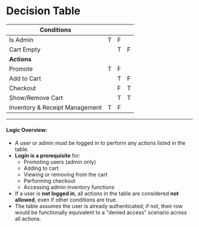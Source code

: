 # Decision Table

| Conditions                     |     |     |     |
| ------------------------------ | --- | --- | --- |
| Is Admin                       | T   | F   |     |
| Cart Empty                     |     | T   | F   |
| **Actions**                    |     |     |     |
| Promote                        | T   | F   |     |
| Add to Cart                    |     | T   | F   |
| Checkout                       |     | F   | T   |
| Show/Remove Cart               |     | T   | T   |
| Inventory & Receipt Management | T   | F   |     |

---
#### Logic Overview:
- A user or admin must be logged in to perform any actions listed in the table.
- **Login is a prerequisite** for:
	- Promoting users (admin only)
	- Adding to cart
	- Viewing or removing from the cart
	- Performing checkout
	- Accessing admin inventory functions
- If a user is **not logged in**, all actions in the table are considered **not allowed**, even if other conditions are true.
- The table assumes the user is already authenticated; if not, their row would be functionally equivalent to a "denied access" scenario across all actions.
